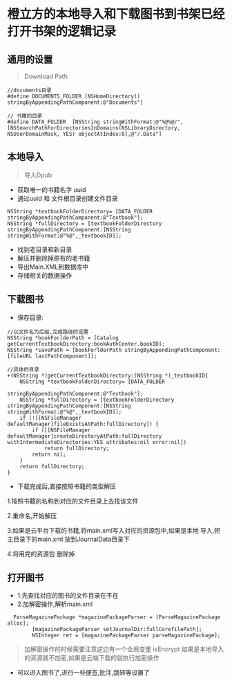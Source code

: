 # 橙立方的本地导入和下载图书到书架已经打开书架的逻辑记录

## 通用的设置
> Download Path 

```objc
//documents目录
#define DOCUMENTS_FOLDER [NSHomeDirectory() stringByAppendingPathComponent:@"Documents"]
```

```objc
// 书籍的目录
#define DATA_FOLDER  [NSString stringWithFormat:@"%@%@/", [NSSearchPathForDirectoriesInDomains(NSLibraryDirectory, NSUserDomainMask, YES) objectAtIndex:0],@"/.Data"]
```



## 本地导入
> 导入Dpub

* 获取唯一的书籍名字 uuid 
* 通过uuid 和 文件根目录创建文件目录

```objc
NSString *textbookFolderDirectory= [DATA_FOLDER stringByAppendingPathComponent:@"Textbook"];
NSString *fullDirectory = [textbookFolderDirectory stringByAppendingPathComponent:[NSString stringWithFormat:@"%@",_textbookID]];
```

* 找到老目录和新目录 
* 解压并删除掉原有的老书籍
* 导出Main.XML到数据库中
* 存储相关的数据操作

## 下载图书

* 保存目录: 

```objc
//以文件名为后缀,完成路径的设置
NSString *bookForlderPath = [Catalog getCurrentTextbookDirectory:bookAuthCenter.bookID];
NSString *savePath = [bookForlderPath stringByAppendingPathComponent:[fileURL lastPathComponent]];
```

```objc  
//具体的目录
+(NSString *)getCurrentTextbookDirectory:(NSString *)_textbookID{
    NSString *textbookFolderDirectory= [DATA_FOLDER
                                        stringByAppendingPathComponent:@"Textbook"];
    NSString *fullDirectory = [textbookFolderDirectory stringByAppendingPathComponent:[NSString stringWithFormat:@"%@",_textbookID]];
    if (![[NSFileManager defaultManager]fileExistsAtPath:fullDirectory]) {
        if ([[NSFileManager defaultManager]createDirectoryAtPath:fullDirectory withIntermediateDirectories:YES attributes:nil error:nil])
            return fullDirectory;
        return nil;
    }
    return fullDirectory;
}
```

* 下载完成后,直接按照书籍的类型解压

1.按照书籍的名称到对应的文件目录上去找该文件

2.重命名,开始解压

3.如果是云平台下载的书籍,将main.xml写入对应的资源包中,如果是本地             导入,把主目录下的main.xml 放到JournalData目录下

4.将用完的资源包 删除掉

## 打开图书
* 1.先查找对应的图书的文件目录在不在
* 2.加解密操作,解析main.xml

```objc
  ParseMagazinePackage *magazinePackageParser = [ParseMagazinePackage alloc];
        [magazinePackageParser setJournalDir:fullCorefilePath];
        NSInteger ret = [magazinePackageParser parseMagazinePackage];
```
> 加解密操作的时候需要注意这边有一个全局变量 isEncrypt
> 如果是本地导入的资源就不加密,如果是云端下载的就执行加密操作

* 可以进入图书了,进行一些便签,批注,跳转等设置了
